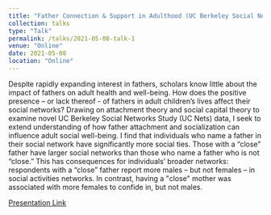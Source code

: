 ```yaml
---
title: "Father Connection & Support in Adulthood (UC Berkeley Social Networks Study)"
collection: talks
type: "Talk"
permalink: /talks/2021-05-08-talk-1
venue: "Online"
date: 2021-05-08
location: "Online"
---
```


Despite rapidly expanding interest in fathers, scholars know little about the impact of fathers on adult health and well-being. How does the positive presence – or lack thereof - of fathers in adult children’s lives affect their social networks? Drawing on attachment theory and social capital theory to examine novel UC Berkeley Social Networks Study (UC Nets) data, I seek to extend understanding of how father attachment and socialization can influence adult social well-being. I find that individuals who name a father in their social network have significantly more social ties. Those with a “close” father have larger social networks than those who name a father who is not “close.” This has consequences for individuals’ broader networks: respondents with a “close” father report more males – but not females – in social activities networks. In contrast, having a "close" mother was associated with more females to confide in, but not males.

<a href="https://submissions2.mirasmart.com/PAA2021/ViewSubmissionFile.aspx?sbmID=3704&mode=html&validate=false">Presentation Link</a>